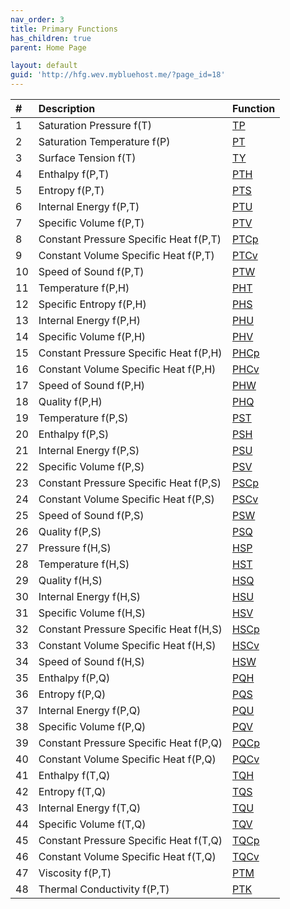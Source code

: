```yaml
---
nav_order: 3
title: Primary Functions
has_children: true
parent: Home Page

layout: default
guid: 'http://hfg.wev.mybluehost.me/?page_id=18'
---
```


| \# | Description                            | Function                                                                      |
|:---|:---------------------------------------|:------------------------------------------------------------------------------|
| 1  | Saturation Pressure f(T)               | [TP](/primary_functions/1-Region4/saturation-pressure-f_t.html)                 |
| 2  | Saturation Temperature f(P)            | [PT](/primary_functions/1-Region4/saturation-temperature-f_p.html)              |
| 3  | Surface Tension f(T)                   | [TY](/primary_functions/1-Region4/surface-tension-f_t.html)                     |
| 4  | Enthalpy f(P,T)                        | [PTH](/primary_functions/2-f_PT/enthalpy-f_pt.html)                             |
| 5  | Entropy f(P,T)                         | [PTS](/primary_functions/2-f_PT/entropy-f_pt.html)                              |
| 6  | Internal Energy f(P,T)                 | [PTU](/primary_functions/2-f_PT/internal-energy-f_pt.html)                      |
| 7  | Specific Volume f(P,T)                 | [PTV](/primary_functions/2-f_PT/specific-volume-f_pt.html)                      |
| 8  | Constant Pressure Specific Heat f(P,T) | [PTCp](/primary_functions/2-f_PT/constant-pressure-specific-heat-f_pt.html)     |
| 9  | Constant Volume Specific Heat f(P,T)   | [PTCv](/primary_functions/2-f_PT/constant-volume-specific-heat-f_pt.html)       |
| 10 | Speed of Sound f(P,T)                  | [PTW](/primary_functions/2-f_PT/speed-of-sound-f_pt.html)                       |
| 11 | Temperature f(P,H)                     | [PHT](/primary_functions/3-f_PH/temperature-f_ph.html)                          |
| 12 | Specific Entropy f(P,H)                | [PHS](/primary_functions/3-f_PH/entropy-f_ph.html)                              |
| 13 | Internal Energy f(P,H)                 | [PHU](/primary_functions/3-f_PH/internal-energy-f_ph.html)                      |
| 14 | Specific Volume f(P,H)                 | [PHV](/primary_functions/3-f_PH/specific-volume-f_ph.html)                      |
| 15 | Constant Pressure Specific Heat f(P,H) | [PHCp](/primary_functions/3-f_PH/)                                            |
| 16 | Constant Volume Specific Heat f(P,H)   | [PHCv](/primary_functions/3-f_PH/)                                            |
| 17 | Speed of Sound f(P,H)                  | [PHW](/primary_functions/3-f_PH/)                                             |
| 18 | Quality f(P,H)                         | [PHQ](/primary_functions/3-f_PH/)                                             |
| 19 | Temperature f(P,S)                     | [PST](/primary_functions/5-f_PS/)                      |
| 20 | Enthalpy f(P,S)                        | [PSH](https://h2othermo.com/functions/enthalpy-f_ps/)                         |
| 21 | Internal Energy f(P,S)                 | [PSU](https://h2othermo.com/functions/internal-energy-f_ps/)                  |
| 22 | Specific Volume f(P,S)                 | [PSV](https://h2othermo.com/functions/specific-volume-f_ps/)                  |
| 23 | Constant Pressure Specific Heat f(P,S) | [PSCp](https://h2othermo.com/functions/constant-pressure-specific-heat-f_ps/) |
| 24 | Constant Volume Specific Heat f(P,S)   | [PSCv](/primary_functions/5-f_PS/constant-volume-specific-heat-f_ps.html)   |
| 25 | Speed of Sound f(P,S)                  | [PSW](/primary_functions/5-f_PS/speed-of-sound-f_ps.html)                   |
| 26 | Quality f(P,S)                         | [PSQ](/primary_functions/5-f_PS/quality-f_ps.html)                          |
| 27 | Pressure f(H,S)                        | [HSP](/primary_functions/4-f_HS/pressure-f_hs.html)                         |
| 28 | Temperature f(H,S)                     | [HST](/primary_functions/4-f_HS/temperature-f_hs.html)                      |
| 29 | Quality f(H,S)                         | [HSQ](/primary_functions/4-f_HS/quality-f_hs.html)                          |
| 30 | Internal Energy f(H,S)                 | [HSU](/primary_functions/4-f_HS/internal-energy-f_hs.html)                  |
| 31 | Specific Volume f(H,S)                 | [HSV](/primary_functions/4-f_HS/specific-volume-f_hs.html)                  |
| 32 | Constant Pressure Specific Heat f(H,S) | [HSCp](https://h2othermo.com/functions/constant-pressure-specific-heat-f_hs/) |
| 33 | Constant Volume Specific Heat f(H,S)   | [HSCv](https://h2othermo.com/functions/constant-volume-specific-heat-f_hs/)   |
| 34 | Speed of Sound f(H,S)                  | [HSW](/primary_functions/4-f_HS/speed-of-sound-f_hs.html)                   |
| 35 | Enthalpy f(P,Q)                        | [PQH](/primary_functions/1-Region4/enthalpy-f_pq.html)                         |
| 36 | Entropy f(P,Q)                         | [PQS](/primary_functions/1-Region4/entropy-f_pq.html)                          |
| 37 | Internal Energy f(P,Q)                 | [PQU](/primary_functions/1-Region4/internal-energy-f_pq.html)                  |
| 38 | Specific Volume f(P,Q)                 | [PQV](/primary_functions/1-Region4/specific-volume-f_pq.html)                  |
| 39 | Constant Pressure Specific Heat f(P,Q) | [PQCp](/primary_functions/1-Region4/c) |
| 40 | Constant Volume Specific Heat f(P,Q)   | [PQCv](/primary_functions/1-Region4/constant-volume-specific-heat-f_pq.html)   |
| 41 | Enthalpy f(T,Q)                        | [TQH](/primary_functions/1-Region4/enthalpy-f_tq.html)                         |
| 42 | Entropy f(T,Q)                         | [TQS](/primary_functions/1-Region4/entropy-f_tq.html)                          |
| 43 | Internal Energy f(T,Q)                 | [TQU](/primary_functions/1-Region4/internal-energy-f_tq.html)                  |
| 44 | Specific Volume f(T,Q)                 | [TQV](/primary_functions/1-Region4/specific-volume-f_tq.html)                  |
| 45 | Constant Pressure Specific Heat f(T,Q) | [TQCp](/primary_functions/1-Region4/c) |
| 46 | Constant Volume Specific Heat f(T,Q)   | [TQCv](/primary_functions/1-Region4/constant-volume-specific-heat-f_tq.html)   |
| 47 | Viscosity f(P,T)                       | [PTM](https://h2othermo.com/functions/viscosity-f_pt/)                        |
| 48 | Thermal Conductivity f(P,T)            | [PTK](/primary_functions/2-f_PT/thermal-conductivity-f_pt.html)             |